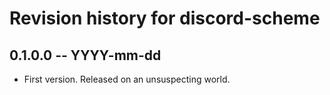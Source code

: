 # Revision history for discord-scheme

## 0.1.0.0 -- YYYY-mm-dd

* First version. Released on an unsuspecting world.
